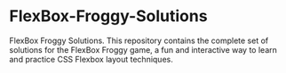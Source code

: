 # FlexBox-Froggy-Solutions
FlexBox Froggy Solutions. This repository contains the complete set of solutions for the FlexBox Froggy game, a fun and interactive way to learn and practice CSS Flexbox layout techniques.
